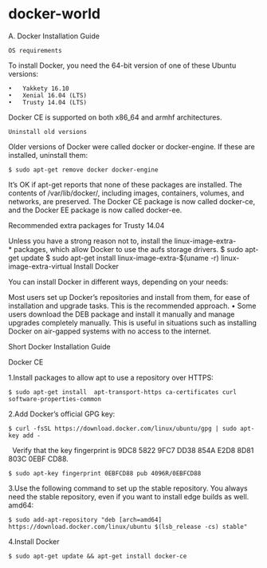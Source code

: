 
# docker-world
A. Docker Installation Guide
	
	OS requirements

To install Docker, you need the 64-bit version of one of these Ubuntu versions:

	•	Yakkety 16.10
	•	Xenial 16.04 (LTS)
	•	Trusty 14.04 (LTS)
	
Docker CE is supported on both x86_64 and armhf architectures.

	Uninstall old versions

Older versions of Docker were called docker or docker-engine. If these are installed, uninstall them:

	$ sudo apt-get remove docker docker-engine

It’s OK if apt-get reports that none of these packages are installed. The contents of /var/lib/docker/, including images, containers, volumes, and networks, are preserved. The Docker CE package is now called docker-ce, and the Docker EE package is now called docker-ee.

Recommended extra packages for Trusty 14.04

Unless you have a strong reason not to, install the linux-image-extra-* packages, which allow Docker to use the aufs storage drivers.
	$ sudo apt-get update
	$ sudo apt-get install linux-image-extra-$(uname -r) linux-image-extra-virtual
Install Docker

You can install Docker in different ways, depending on your needs:

Most users set up Docker’s repositories and install from them, for ease of installation and upgrade tasks. This is the recommended approach.
•	Some users download the DEB package and install it manually and manage upgrades completely manually. This is useful in situations such as installing Docker on air-gapped systems with no access to the internet.

Short Docker Installation Guide

Docker CE 

1.Install packages to allow apt to use a repository over HTTPS: 

	$ sudo apt-get install  apt-transport-https ca-certificates curl software-properties-common 
	
2.Add Docker’s official GPG key: 
	
	$ curl -fsSL https://download.docker.com/linux/ubuntu/gpg | sudo apt-key add -
 
 Verify that the key fingerprint is 9DC8 5822 9FC7 DD38 854A E2D8 8D81 803C 0EBF CD88. 

	$ sudo apt-key fingerprint 0EBFCD88 pub 4096R/0EBFCD88 

3.Use the following command to set up the stable repository. You always need the stable repository, even if you want to install edge builds as well. 
amd64: 

	$ sudo add-apt-repository "deb [arch=amd64] https://download.docker.com/linux/ubuntu $(lsb_release -cs) stable"

4.Install Docker 

	$ sudo apt-get update && apt-get install docker-ce

